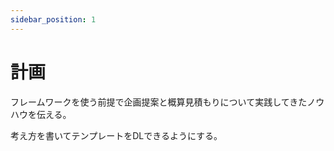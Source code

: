 ```yaml
---
sidebar_position: 1
---
```


# 計画

フレームワークを使う前提で企画提案と概算見積もりについて実践してきたノウハウを伝える。

考え方を書いてテンプレートをDLできるようにする。
